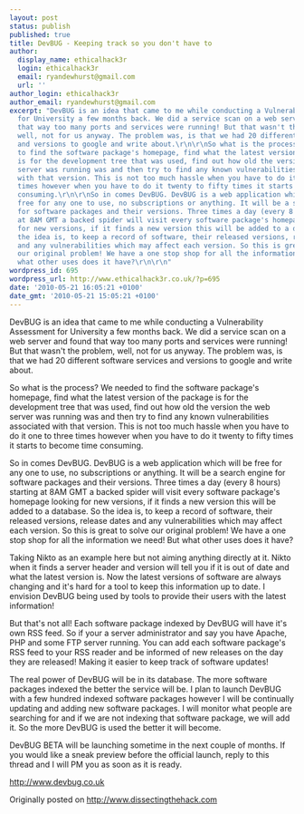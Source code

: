 ```yaml
---
layout: post
status: publish
published: true
title: DevBUG - Keeping track so you don't have to
author:
  display_name: ethicalhack3r
  login: ethicalhack3r
  email: ryandewhurst@gmail.com
  url: ''
author_login: ethicalhack3r
author_email: ryandewhurst@gmail.com
excerpt: "DevBUG is an idea that came to me while conducting a Vulnerability Assessment
  for University a few months back. We did a service scan on a web server and found
  that way too many ports and services were running! But that wasn't the problem,
  well, not for us anyway. The problem was, is that we had 20 different software services
  and versions to google and write about.\r\n\r\nSo what is the process? We needed
  to find the software package's homepage, find what the latest version of the package
  is for the development tree that was used, find out how old the version the web
  server was running was and then try to find any known vulnerabilities associated
  with that version. This is not too much hassle when you have to do it one to three
  times however when you have to do it twenty to fifty times it starts to become time
  consuming.\r\n\r\nSo in comes DevBUG. DevBUG is a web application which will be
  free for any one to use, no subscriptions or anything. It will be a search engine
  for software packages and their versions. Three times a day (every 8 hours) starting
  at 8AM GMT a backed spider will visit every software package's homepage looking
  for new versions, if it finds a new version this will be added to a database. So
  the idea is, to keep a record of software, their released versions, release dates
  and any vulnerabilities which may affect each version. So this is great to solve
  our original problem! We have a one stop shop for all the information we need! But
  what other uses does it have?\r\n\r\n"
wordpress_id: 695
wordpress_url: http://www.ethicalhack3r.co.uk/?p=695
date: '2010-05-21 16:05:21 +0100'
date_gmt: '2010-05-21 15:05:21 +0100'
---
```

<p>DevBUG is an idea that came to me while conducting a Vulnerability Assessment for University a few months back. We did a service scan on a web server and found that way too many ports and services were running! But that wasn't the problem, well, not for us anyway. The problem was, is that we had 20 different software services and versions to google and write about.</p>
<p>So what is the process? We needed to find the software package's homepage, find what the latest version of the package is for the development tree that was used, find out how old the version the web server was running was and then try to find any known vulnerabilities associated with that version. This is not too much hassle when you have to do it one to three times however when you have to do it twenty to fifty times it starts to become time consuming.</p>
<p>So in comes DevBUG. DevBUG is a web application which will be free for any one to use, no subscriptions or anything. It will be a search engine for software packages and their versions. Three times a day (every 8 hours) starting at 8AM GMT a backed spider will visit every software package's homepage looking for new versions, if it finds a new version this will be added to a database. So the idea is, to keep a record of software, their released versions, release dates and any vulnerabilities which may affect each version. So this is great to solve our original problem! We have a one stop shop for all the information we need! But what other uses does it have?</p>
<p><a id="more"></a><a id="more-695"></a></p>
<p>Taking Nikto as an example here but not aiming anything directly at it. Nikto when it finds a server header and version will tell you if it is out of date and what the latest version is. Now the latest versions of software are always changing and it's hard for a tool to keep this information up to date. I envision DevBUG being used by tools to provide their users with the latest information!</p>
<p>But that's not all! Each software package indexed by DevBUG will have it's own RSS feed. So if your a server administrator and say you have Apache, PHP and some FTP server running. You can add each software package's RSS feed to your RSS reader and be informed of new releases on the day they are released! Making it easier to keep track of software updates!</p>
<p>The real power of DevBUG will be in its database. The more software packages indexed the better the service will be. I plan to launch DevBUG with a few hundred indexed software packages however I will be continually updating and adding new software packages. I will monitor what people are searching for and if we are not indexing that software package, we will add it. So the more DevBUG is used the better it will become.</p>
<p>DevBUG BETA will be launching sometime in the next couple of months. If you would like a sneak preview before the official launch, reply to this thread and I will PM you as soon as it is ready.</p>
<p><a href="http://www.devbug.co.uk" target="_blank">http://www.devbug.co.uk</a></p>
<p>Originally posted on <a href="http://www.dissectingthehack.com" target="_blank">http://www.dissectingthehack.com</a></p>
